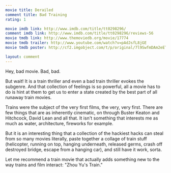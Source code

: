 ```yaml
---
movie title: Derailed
comment title: Bad Training
rating: 1

movie imdb link: http://www.imdb.com/title/tt0298296/
comment imdb link: http://www.imdb.com/title/tt0298296/reviews-56
movie tmdb link: http://www.themoviedb.org/movie/17774
movie tmdb trailer: http://www.youtube.com/watch?v=pAdJsfL8jGE
movie tmdb poster: http://cf2.imgobject.com/t/p/original/7l9SwfmDAm2eETN4QwI90fAA4av.jpg

layout: comment
---
```


Hey, bad movie. Bad, bad.

But wait! It is a train thriller and even a bad train thriller evokes the subgenre. And that collection of feelings is so powerful, all a movie has to do is hint at them to get us to enter a state created by the best part of all runaway train movies.

Trains were the subject of the very first films, the very, very first. There are few things that are as inherently cinematic, on through Buster Keaton and Hitchcock, David Lean and all that. It isn't something that interests me as much as water, architecture, fireworks for example.

But it is an interesting thing that a collection of the hackiest hacks can steal from so many movies literally, paste together a collage of train stuff (helicopter, running on top, hanging underneath, released germs, crash off destroyed bridge, escape from a hanging car), and still have it work, sorta.

Let me recommend a train movie that actually adds something new to the way trains and film interact: "Zhou Yu's Train."